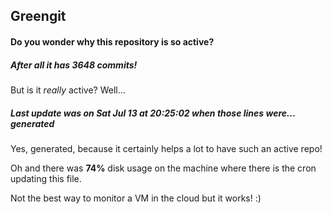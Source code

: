 ## Greengit

#### Do you wonder why this repository is so active?

##### After all it has 3648 commits!

But is it *really* active? Well...

##### Last update was on Sat Jul 13 at 20:25:02 when those lines were... generated

Yes, generated, because it certainly helps a lot to have such an active repo!

Oh and there was **74%** disk usage on the machine
where there is the cron updating this file.

Not the best way to monitor a VM in the cloud but it works! :)
